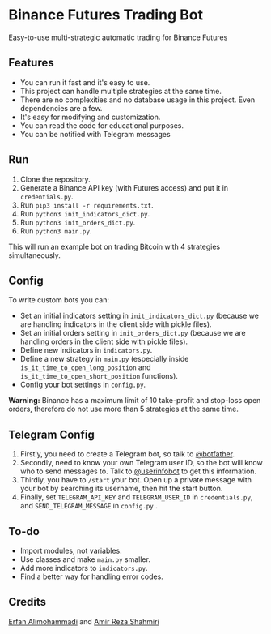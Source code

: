 # Binance Futures Trading Bot

Easy-to-use multi-strategic automatic trading for Binance Futures

## Features

- You can run it fast and it's easy to use.
- This project can handle multiple strategies at the same time.
- There are no complexities and no database usage in this project. Even dependencies are a few.
- It's easy for modifying and customization.
- You can read the code for educational purposes.
- You can be notified with Telegram messages

## Run

1. Clone the repository.
2. Generate a Binance API key (with Futures access) and put it in `credentials.py`.
3. Run `pip3 install -r requirements.txt`.
4. Run `python3 init_indicators_dict.py`.
5. Run `python3 init_orders_dict.py`.
6. Run `python3 main.py`.

This will run an example bot on trading Bitcoin with 4 strategies simultaneously. 

## Config

To write custom bots you can:

- Set an initial indicators setting in `init_indicators_dict.py` (because we are handling indicators in the client side with pickle files).
- Set an initial orders setting in `init_orders_dict.py` (because we are handling orders in the client side with pickle files).
- Define new indicators in `indicators.py`.
- Define a new strategy in `main.py` (especially inside `is_it_time_to_open_long_position` and `is_it_time_to_open_short_position` functions).
- Config your bot settings in `config.py`.

**Warning:** Binance has a maximum limit of 10 take-profit and stop-loss open orders, therefore do not use more than 5 strategies at the same time.

## Telegram Config

1. Firstly, you need to create a Telegram bot, so talk to [@botfather](https://t.me/botfather).
2. Secondly, need to know your own Telegram user ID, so the bot will know who to send messages to. Talk to [@userinfobot](https://t.me/userinfobot) to get this information.
3. Thirdly, you have to `/start` your bot. Open up a private message with your bot by searching its username, then hit the start button.
4. Finally, set `TELEGRAM_API_KEY` and `TELEGRAM_USER_ID` in `credentials.py`, and `SEND_TELEGRAM_MESSAGE` in `config.py` .

## To-do

- Import modules, not variables.
- Use classes and make `main.py` smaller.
- Add more indicators to `indicators.py`.
- Find a better way for handling error codes.

## Credits

[Erfan Alimohammadi](https://github.com/Erfaniaa) and [Amir Reza Shahmiri](https://github.com/Amirrezashahmiri)
